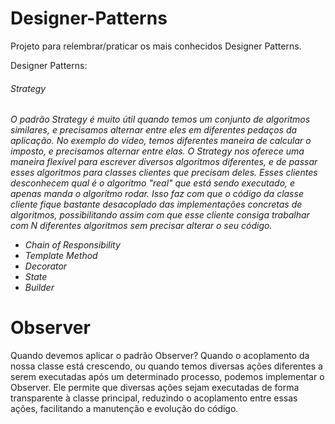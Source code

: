 # Designer-Patterns
Projeto para relembrar/praticar os mais conhecidos Designer Patterns.

Designer Patterns:
<h6>Strategy<h6>
  <p>
    O padrão Strategy é muito útil quando temos um conjunto de algoritmos similares, e precisamos alternar entre eles em diferentes pedaços da aplicação. No exemplo do vídeo,    temos diferentes maneira de calcular o imposto, e precisamos alternar entre elas.
O Strategy nos oferece uma maneira flexível para escrever diversos algoritmos diferentes, e de passar esses algoritmos para classes clientes que precisam deles. Esses clientes desconhecem qual é o algoritmo "real" que está sendo executado, e apenas manda o algoritmo rodar. Isso faz com que o código da classe cliente fique bastante desacoplado das implementações concretas de algoritmos, possibilitando assim com que esse cliente consiga trabalhar com N diferentes algoritmos sem precisar alterar o seu código.
  </p>
  
- Chain of Responsibility
- Template Method
- Decorator
- State
- Builder

<h1>Observer</h1>
<p>
  Quando devemos aplicar o padrão Observer?
  Quando o acoplamento da nossa classe está crescendo, ou quando temos diversas ações diferentes a serem executadas após um determinado processo, podemos implementar o Observer.
  Ele permite que diversas ações sejam executadas de forma transparente à classe principal, reduzindo o acoplamento entre essas ações, facilitando a manutenção e evolução do código.
</p>
